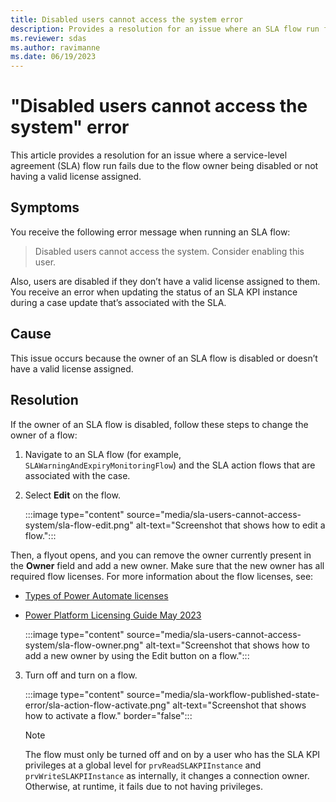 ```yaml
---
title: Disabled users cannot access the system error
description: Provides a resolution for an issue where an SLA flow run fails due to the flow owner being disabled or having an invalid license.
ms.reviewer: sdas
ms.author: ravimanne
ms.date: 06/19/2023
---
```

# "Disabled users cannot access the system" error

This article provides a resolution for an issue where a service-level agreement (SLA) flow run fails due to the flow owner being disabled or not having a valid license assigned.

## Symptoms

You receive the following error message when running an SLA flow:

> Disabled users cannot access the system. Consider enabling this user.

Also, users are disabled if they don’t have a valid license assigned to them. You receive an error when updating the status of an SLA KPI instance during a case update that’s associated with the SLA.

## Cause

This issue occurs because the owner of an SLA flow is disabled or doesn’t have a valid license assigned.

## Resolution

If the owner of an SLA flow is disabled, follow these steps to change the owner of a flow:

1. Navigate to an SLA flow (for example, `SLAWarningAndExpiryMonitoringFlow`) and the SLA action flows that are associated with the case.

2. Select **Edit** on the flow.

   :::image type="content" source="media/sla-users-cannot-access-system/sla-flow-edit.png" alt-text="Screenshot that shows how to edit a flow.":::

Then, a flyout opens, and you can remove the owner currently present in the **Owner** field and add a new owner. Make sure that the new owner has all required flow licenses. For more information about the flow licenses, see:

- [Types of Power Automate licenses](/power-platform/admin/power-automate-licensing/types)
- [Power Platform Licensing Guide May 2023](https://go.microsoft.com/fwlink/?linkid=2085130)

   :::image type="content" source="media/sla-users-cannot-access-system/sla-flow-owner.png" alt-text="Screenshot that shows how to add a new owner by using the Edit button on a flow.":::

3. Turn off and turn on a flow.

    :::image type="content" source="media/sla-workflow-published-state-error/sla-action-flow-activate.png" alt-text="Screenshot that shows how to activate a flow." border="false":::

    > [!NOTE]
    > The flow must only be turned off and on by a user who has the SLA KPI privileges at a global level for `prvReadSLAKPIInstance` and `prvWriteSLAKPIInstance` as internally, it changes a connection owner. Otherwise, at runtime, it fails due to not having privileges.
